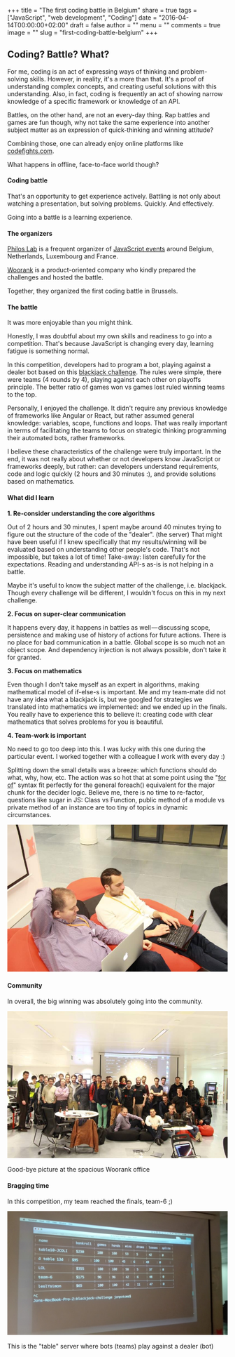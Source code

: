 +++
title = "The first coding battle in Belgium"
share = true
tags = ["JavaScript", "web development", "Coding"]
date = "2016-04-14T00:00:00+02:00"
draft = false
author = ""
menu = ""
comments = true
image = ""
slug = "first-coding-battle-belgium"
+++

## Coding? Battle? What?

For me, coding is an act of expressing ways of thinking and problem-solving skills. However, in reality, it's a more than that. It's a proof of understanding complex concepts, and creating useful solutions with this understanding. Also, in fact, coding is frequently an act of showing narrow knowledge of a specific framework or knowledge of an API.

Battles, on the other hand, are not an every-day thing. Rap battles and games are fun though, why not take the same experience into another subject matter as an expression of quick-thinking and winning attitude?

Combining those, one can already enjoy online platforms like [codefights.com][1].

What happens in offline, face-to-face world though?

#### Coding battle

That's an opportunity to get experience actively. Battling is not only about watching a presentation, but solving problems. Quickly. And effectively.

Going into a battle is a learning experience.

#### The organizers

[Philos Lab][2] is a frequent organizer of [JavaScript events][3] around Belgium, Netherlands, Luxembourg and France.

[Woorank][4] is a product-oriented company who kindly prepared the challenges and hosted the battle.

Together, they organized the first coding battle in Brussels.

#### The battle

It was more enjoyable than you might think.

Honestly, I was doubtful about my own skills and readiness to go into a competition. That's because JavaScript is changing every day, learning fatigue is something normal.

In this competition, developers had to program a bot, playing against a dealer bot based on this [blackjack challenge][5]. The rules were simple, there were teams (4 rounds by 4), playing against each other on playoffs principle. The better ratio of games won vs games lost ruled winning teams to the top.

Personally, I enjoyed the challenge. It didn't require any previous knowledge of frameworks like Angular or React, but rather assumed general knowledge: variables, scope, functions and loops. That was really important in terms of facilitating the teams to focus on strategic thinking programming their automated bots, rather frameworks.

I believe these characteristics of the challenge were truly important. In the end, it was not really about whether or not developers know JavaScript or frameworks deeply, but rather: can developers understand requirements, code and logic quickly (2 hours and 30 minutes :), and provide solutions based on mathematics.

#### What did I&nbsp;learn

**1. Re-consider understanding the core algorithms**

Out of 2 hours and 30 minutes, I spent maybe around 40 minutes trying to figure out the structure of the code of the "dealer". (the server) That might have been useful if I knew specifically that my results/winning will be evaluated based on understanding other people's code. That's not impossible, but takes a lot of time! Take-away: listen carefully for the expectations. Reading and understanding API-s as-is is not helping in a battle.

Maybe it's useful to know the subject matter of the challenge, i.e. blackjack. Though every challenge will be different, I wouldn't focus on this in my next challenge.

**2. Focus on super-clear communication**

It happens every day, it happens in battles as well — discussing scope, persistence and making use of history of actions for future actions. There is no place for bad communication in a battle. Global scope is so much not an object scope. And dependency injection is not always possible, don't take it for granted.

**3. Focus on mathematics**

Even though I don't take myself as an expert in algorithms, making mathematical model of if-else-s is important. Me and my team-mate did not have any idea what a blackjack is, but we googled for strategies we translated into mathematics we implemented: and we ended up in the finals. You really have to experience this to believe it: creating code with clear mathematics that solves problems for you is beautiful.

**4. Team-work is important**

No need to go too deep into this. I was lucky with this one during the particular event. I worked together with a colleague I work with every day&nbsp;:)

Splitting down the small details was a breeze: which functions should do what, why, how, etc. The action was so hot that at some point using the "[for of][6]" syntax fit perfectly for the general foreach() equivalent for the major chunk for the decider logic. Believe me, there is no time to re-factor, questions like sugar in JS: Class vs Function, public method of a module vs private method of an instance are too tiny of topics in dynamic circumstances.

![Team work during coding event](/images/coding-battle-code.jpeg)

#### Community

In overall, the big winning was absolutely going into the community.

![Community](/images/coding-battle-community.jpeg)

Good-bye picture at the spacious Woorank&nbsp;office

#### Bragging time

In this competition, my team reached the finals, team-6&nbsp;;)

![Blackjack table](/images/coding-battle-table.jpeg)

This is the "table" server where bots (teams) play against a dealer&nbsp;(bot)

[1]: https://codefights.com/
[2]: https://www.philos.io/
[3]: http://www.meetup.com/javascriptlab/
[4]: https://www.woorank.com/
[5]: https://github.com/Woorank/blackjack-challenge
[6]: https://developer.mozilla.org/en/docs/Web/JavaScript/Reference/Statements/for...of
[7]: https://cdn-images-1.medium.com/max/800/1*-30-IAKNKmpFcSFesznhOQ.jpeg
[8]: https://cdn-images-1.medium.com/max/800/1*AgZQC_E-X4N3-R9XMrWQwg.jpeg
[9]: https://cdn-images-1.medium.com/max/800/1*ln13Rta5OBFPC4uorEtX7w.jpeg
